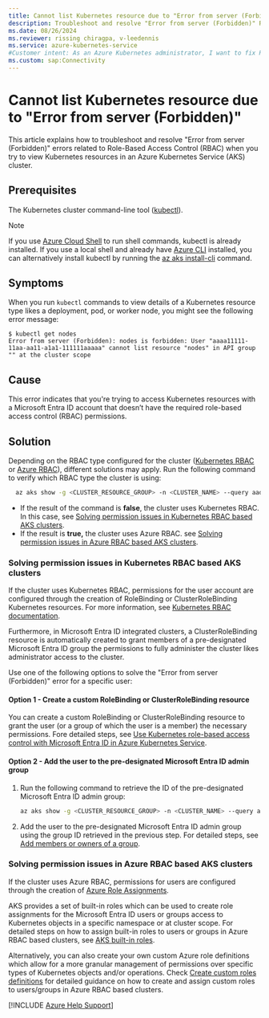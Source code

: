 ```yaml
---
title: Cannot list Kubernetes resource due to "Error from server (Forbidden)" in Azure Kubernetes Service
description: Troubleshoot and resolve "Error from server (Forbidden)" RBAC related errors that occur when you try to view Kubernetes resources in an Azure Kubernetes Service (AKS) cluster.
ms.date: 08/26/2024
ms.reviewer: rissing chiragpa, v-leedennis
ms.service: azure-kubernetes-service
#Customer intent: As an Azure Kubernetes administrator, I want to fix RBAC related errors so that users can access their cluster resources.
ms.custom: sap:Connectivity
---
```

# Cannot list Kubernetes resource due to "Error from server (Forbidden)"

This article explains how to troubleshoot and resolve "Error from server (Forbidden)" errors related to Role-Based Access Control (RBAC) when you try to view Kubernetes resources in an Azure Kubernetes Service (AKS) cluster.

## Prerequisites

The Kubernetes cluster command-line tool ([kubectl](https://kubernetes.io/docs/tasks/tools/)).

> [!NOTE]
> If you use [Azure Cloud Shell](/azure/cloud-shell/overview) to run shell commands, kubectl is already installed. If you use a local shell and already have [Azure CLI](/cli/azure/install-azure-cli) installed, you can alternatively install kubectl by running the [az aks install-cli](/cli/azure/aks#az-aks-install-cli) command.

## Symptoms

When you run `kubectl` commands to view details of a Kubernetes resource type likes a deployment, pod, or worker node, you might see the following error message:

```output
$ kubectl get nodes
Error from server (Forbidden): nodes is forbidden: User "aaaa11111-11aa-aa11-a1a1-111111aaaaa" cannot list resource "nodes" in API group "" at the cluster scope
```

## Cause
This error indicates that you're trying to access Kubernetes resources with a Microsoft Entra ID account that doesn’t have the required role-based access control (RBAC) permissions.

## Solution

Depending on the RBAC type configured for the cluster ([Kubernetes RBAC](/azure/aks/azure-ad-rbac) or [Azure RBAC](/azure/aks/manage-azure-rbac)), different solutions may apply. Run the following command to verify which RBAC type the cluster is using: 

  ```bash
	az aks show -g <CLUSTER_RESOURCE_GROUP> -n <CLUSTER_NAME> --query aadProfile.enableAzureRbac
  ```

- If the result of the command is **false**, the cluster uses Kubernetes RBAC. In this case, see [Solving permission issues in Kubernetes RBAC based AKS clusters](#solving-permission-issues-in-kubernetes-rbac-based-aks-clusters).
- If the result is **true,** the cluster uses Azure RBAC.  see [Solving permission issues in Azure RBAC based AKS clusters](#solving-permission-issues-in-azure-rbac-based-aks-clusters).

### Solving permission issues in Kubernetes RBAC based AKS clusters

If the cluster uses Kubernetes RBAC, permissions for the user account are configured through the creation of RoleBinding or ClusterRoleBinding Kubernetes resources. For more information, see [Kubernetes RBAC documentation](https://kubernetes.io/docs/reference/access-authn-authz/rbac/).

Furthermore, in Microsoft Entra ID integrated clusters, a ClusterRoleBinding resource is automatically created to grant members of a pre-designated Microsoft Entra ID group the permissions to fully administer the cluster likes administrator access to the cluster.

Use one of the following options to solve the "Error from server (Forbidden)" error for a specific user:

#### Option 1 - Create a custom RoleBinding or ClusterRoleBinding resource
You can create a custom RoleBinding or ClusterRoleBinding resource to grant the user (or a group of which the user is a member) the necessary permissions.  Fore detailed steps, see [Use Kubernetes role-based access control with Microsoft Entra ID in Azure Kubernetes Service](/azure/aks/azure-ad-rbac).

#### Option 2 - Add the user to the pre-designated Microsoft Entra ID admin group
1. Run the following command to retrieve the ID of the pre-designated Microsoft Entra ID admin group:

	```bash
	az aks show -g <CLUSTER_RESOURCE_GROUP> -n <CLUSTER_NAME> --query aadProfile.adminGroupObjectIDs
	```

1. Add the user to the pre-designated Microsoft Entra ID admin group using the group ID retrieved in the previous step. For detailed steps, see [Add members or owners of a group](/entra/fundamentals/how-to-manage-groups#add-members-or-owners-of-a-group).

### Solving permission issues in Azure RBAC based AKS clusters

If the cluster uses Azure RBAC, permissions for users are configured through the creation of [Azure Role Assignments](/azure/role-based-access-control/role-assignments).

AKS provides a set of built-in roles which can be used to create role assignments for the Microsoft Entra ID users or groups access to Kubernetes objects in a specific namespace or at cluster scope. For detailed steps on how to assign built-in roles to users or groups in Azure RBAC based clusters, see [AKS built-in roles](/azure/aks/manage-azure-rbac#aks-built-in-roles).

Alternatively, you can also create your own custom Azure role definitions which allow for a more granular management of permissions over specific types of Kubernetes objects and/or operations. Check [Create custom roles definitions](/azure/aks/manage-azure-rbac#create-custom-roles-definitions) for detailed guidance on how to create and assign custom roles to users/groups in Azure RBAC based clusters.

[!INCLUDE [Azure Help Support](../../../includes/azure-help-support.md)]
